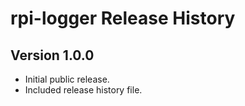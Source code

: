 # rpi-logger Release History

## Version 1.0.0
- Initial public release.
- Included release history file.
